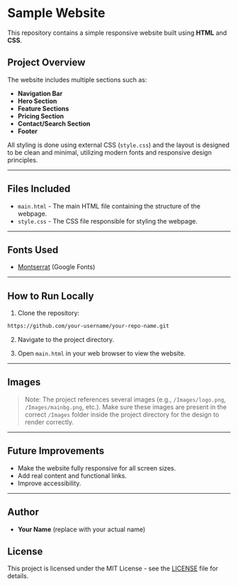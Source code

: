 # Sample Website

This repository contains a simple responsive website built using **HTML** and **CSS**.

## Project Overview

The website includes multiple sections such as:

- **Navigation Bar**
- **Hero Section**
- **Feature Sections**
- **Pricing Section**
- **Contact/Search Section**
- **Footer**

All styling is done using external CSS (`style.css`) and the layout is designed to be clean and minimal, utilizing modern fonts and responsive design principles.

---

## Files Included

- `main.html` - The main HTML file containing the structure of the webpage.
- `style.css` - The CSS file responsible for styling the webpage.

---

## Fonts Used

- [Montserrat](https://fonts.google.com/specimen/Montserrat) (Google Fonts)

---

## How to Run Locally

1. Clone the repository:

```bash
https://github.com/your-username/your-repo-name.git
```

2. Navigate to the project directory.

3. Open `main.html` in your web browser to view the website.

---

## Images

> Note: The project references several images (e.g., `/Images/logo.png`, `/Images/mainbg.png`, etc.). Make sure these images are present in the correct `/Images` folder inside the project directory for the design to render correctly.

---

## Future Improvements

- Make the website fully responsive for all screen sizes.
- Add real content and functional links.
- Improve accessibility.

---

## Author

- **Your Name** (replace with your actual name)

## License

This project is licensed under the MIT License - see the [LICENSE](LICENSE) file for details.

